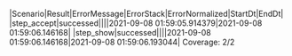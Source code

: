 |Scenario|Result|ErrorMessage|ErrorStack|ErrorNormalized|StartDt|EndDt|
|step_accept|successed||||2021-09-08 01:59:05.914379|2021-09-08 01:59:06.146168|
|step_show|successed||||2021-09-08 01:59:06.146168|2021-09-08 01:59:06.193044|
Coverage: 2/2
